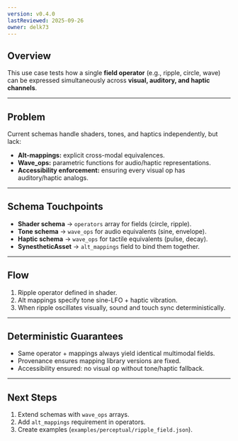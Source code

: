 ```yaml
---
version: v0.4.0
lastReviewed: 2025-09-26
owner: delk73
---
```


## **Overview**

This use case tests how a single **field operator** (e.g., ripple, circle, wave) can be expressed simultaneously across **visual, auditory, and haptic channels**.

---

## **Problem**

Current schemas handle shaders, tones, and haptics independently, but lack:

* **Alt-mappings:** explicit cross-modal equivalences.
* **Wave\_ops:** parametric functions for audio/haptic representations.
* **Accessibility enforcement:** ensuring every visual op has auditory/haptic analogs.

---

## **Schema Touchpoints**

* **Shader schema** → `operators` array for fields (circle, ripple).
* **Tone schema** → `wave_ops` for audio equivalents (sine, envelope).
* **Haptic schema** → `wave_ops` for tactile equivalents (pulse, decay).
* **SynestheticAsset** → `alt_mappings` field to bind them together.

---

## **Flow**

1. Ripple operator defined in shader.
2. Alt mappings specify tone sine-LFO + haptic vibration.
3. When ripple oscillates visually, sound and touch sync deterministically.

---

## **Deterministic Guarantees**

* Same operator + mappings always yield identical multimodal fields.
* Provenance ensures mapping library versions are fixed.
* Accessibility ensured: no visual op without tone/haptic fallback.

---

## **Next Steps**

1. Extend schemas with `wave_ops` arrays.
2. Add `alt_mappings` requirement in operators.
3. Create examples (`examples/perceptual/ripple_field.json`).